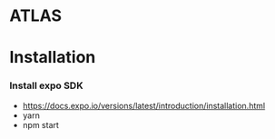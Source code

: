 # ATLAS

# Installation
### Install expo SDK
- https://docs.expo.io/versions/latest/introduction/installation.html
- yarn
- npm start

